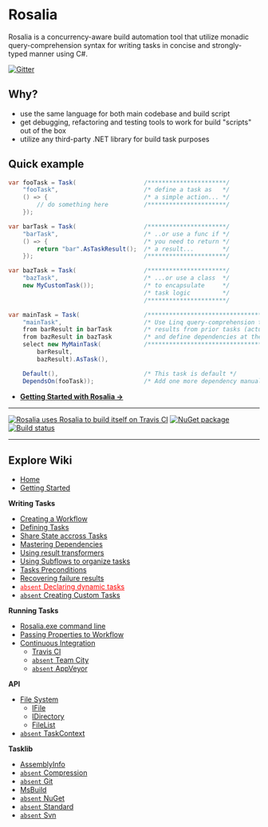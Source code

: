# Rosalia #

Rosalia is a concurrency-aware build automation tool that utilize monadic query-comprehension syntax for writing tasks in concise and strongly-typed manner using C#.

[![Gitter](https://badges.gitter.im/Join%20Chat.svg)](https://gitter.im/rosaliafx/Rosalia?utm_source=badge&utm_medium=badge&utm_campaign=pr-badge)

## Why?

* use the same language for both main codebase and build script
* get debugging, refactoring and testing tools to work for build "scripts" out of the box
* utilize any third-party .NET library for build task purposes

## Quick example

```C#
var fooTask = Task(                   /**********************/
    "fooTask",                        /* define a task as   */
    () => {                           /* a simple action... */
        // do something here          /**********************/
    });

var barTask = Task(                   /**********************/
    "barTask",                        /* ..or use a func if */
    () => {                           /* you need to return */
        return "bar".AsTaskResult();  /* a result...        */
    });                               /**********************/

var bazTask = Task(                   /**********************/
	"bazTask",                        /* ...or use a class  */
	new MyCustomTask());              /* to encapsulate     */
                                      /* task logic         */
                                      /**********************/

var mainTask = Task(                  /***********************************************/
    "mainTask",                       /* Use Linq query-comprehension to fetch       */
    from barResult in barTask         /* results from prior tasks (actually monads)  */
    from bazResult in bazTask         /* and define dependencies at the same time.   */
    select new MyMainTask(            /***********************************************/
        barResult,                 
        bazResult).AsTask(),

    Default(),                        /* This task is default */
    DependsOn(fooTask));              /* Add one more dependency manually */
```

- **[Getting Started with Rosalia &rarr;](https://github.com/rosaliafx/Rosalia/wiki/Getting-Started)**

---

[![Rosalia uses Rosalia to build itself on Travis CI](https://travis-ci.org/rosaliafx/Rosalia.svg?branch=master)](https://travis-ci.org/rosaliafx/Rosalia)
[![NuGet package](https://img.shields.io/nuget/vpre/Rosalia.svg)](https://www.nuget.org/packages/Rosalia/)
[![Build status](https://ci.appveyor.com/api/projects/status/wpj45p2yw44lkkjd/branch/master?svg=true)](https://ci.appveyor.com/project/rosaliafx/rosalia/branch/master)

---

## Explore Wiki

<ul>
<li><a class="internal present" href="/rosaliafx/Rosalia/wiki/Home">Home</a></li>
<li><a class="internal present" href="/rosaliafx/Rosalia/wiki/Getting-Started">Getting Started</a></li>
</ul>

<p><strong>Writing Tasks</strong></p>

<ul>
<li><a class="internal present" href="/rosaliafx/Rosalia/wiki/Creating-a-Workflow">Creating a Workflow</a></li>
<li><a class="internal present" href="/rosaliafx/Rosalia/wiki/Defining-Tasks">Defining Tasks</a></li>
<li><a class="internal present" href="/rosaliafx/Rosalia/wiki/Share-state-accross-tasks">Share State accross Tasks</a></li>
<li><a class="internal present" href="/rosaliafx/Rosalia/wiki/Mastering-Dependencies">Mastering Dependencies</a></li>
<li><a class="internal present" href="/rosaliafx/Rosalia/wiki/Using-result-transformers">Using result transformers</a></li>
<li><a class="internal present" href="/rosaliafx/Rosalia/wiki/Using-Subflows-to-organize-tasks">Using Subflows to organize tasks</a></li>
<li><a class="internal present" href="/rosaliafx/Rosalia/wiki/Tasks-Preconditions">Tasks Preconditions</a></li>
<li><a class="internal present" href="/rosaliafx/Rosalia/wiki/Recovering-failure-results">Recovering failure results</a></li>
<li><a class="internal absent" href="/rosaliafx/Rosalia/wiki/Declaring-dynamic-tasks" style="color: #FF0000"><code>absent</code> Declaring dynamic tasks</a></li>
<li><a class="internal absent" href="/rosaliafx/Rosalia/wiki/Creating-Custom-Tasks"><code>absent</code> Creating Custom Tasks</a></li>
</ul>

<p><strong>Running Tasks</strong></p>

<ul>
<li><a href="https://github.com/rosaliafx/Rosalia/wiki/Rosalia.exe-command-line-reference">Rosalia.exe command line</a></li>
<li><a class="internal present" href="/rosaliafx/Rosalia/wiki/Passing-Properties-to-Workflow">Passing Properties to Workflow</a></li>
<li>
<a class="internal present" href="/rosaliafx/Rosalia/wiki/Continuous-Integration">Continuous Integration</a>

<ul>
<li><a class="internal present" href="/rosaliafx/Rosalia/wiki/Travis-CI">Travis CI</a></li>
<li><a class="internal absent" href="/rosaliafx/Rosalia/wiki/Team-City"><code>absent</code> Team City</a></li>
<li><a class="internal absent" href="/rosaliafx/Rosalia/wiki/AppVeyor"><code>absent</code> AppVeyor</a></li>
</ul>
</li>
</ul>

<p><strong>API</strong></p>

<ul>
<li>
<a class="internal present" href="/rosaliafx/Rosalia/wiki/File-System">File System</a>

<ul>
<li><a class="internal present" href="/rosaliafx/Rosalia/wiki/IFile">IFile</a></li>
<li><a class="internal present" href="/rosaliafx/Rosalia/wiki/IDirectory">IDirectory</a></li>
<li><a class="internal present" href="/rosaliafx/Rosalia/wiki/FileList">FileList</a></li>
</ul>
</li>
<li><a class="internal absent" href="/rosaliafx/Rosalia/wiki/TaskContext"><code>absent</code> TaskContext</a></li>
</ul>

<p><strong>Tasklib</strong></p>

<ul>
<li><a class="internal present" href="/rosaliafx/Rosalia/wiki/AssemblyInfo">AssemblyInfo</a></li>
<li><a class="internal absent" href="/rosaliafx/Rosalia/wiki/Compression"><code>absent</code> Compression</a></li>
<li><a class="internal absent" href="/rosaliafx/Rosalia/wiki/Git"><code>absent</code> Git</a></li>
<li><a class="internal present" href="/rosaliafx/Rosalia/wiki/MsBuild">MsBuild</a></li>
<li><a class="internal absent" href="/rosaliafx/Rosalia/wiki/NuGet"><code>absent</code> NuGet</a></li>
<li><a class="internal absent" href="/rosaliafx/Rosalia/wiki/Standard"><code>absent</code> Standard</a></li>
<li><a class="internal absent" href="/rosaliafx/Rosalia/wiki/Svn"><code>absent</code> Svn</a></li>
</ul>        
